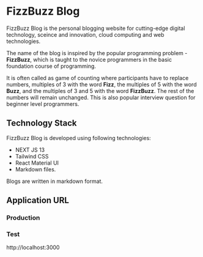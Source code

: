 # FizzBuzz Blog

FizzBuzz Blog is the personal blogging website for cutting-edge digital technology, sceince and innovation, cloud computing and web technologies.

The name of the blog is inspired by the popular programming problem - **FizzBuzz**, which is taught to the novice programmers in the basic foundation course of programming.

It is often called as game of counting where participants have to replace numbers, multiples of 3 with the word **Fizz**, the multiples of 5 with the word **Buzz**, and the multiples of 3 and 5 with the word **FizzBuzz**. The rest of the numbers will remain unchanged. This is also popular interview question for beginner level programmers.

## Technology Stack

FizzBuzz Blog is developed using following technologies:

-   NEXT JS 13
-   Tailwind CSS
-   React Material UI
-   Markdown files.

Blogs are written in markdown format.

## Application URL

### Production

### Test

http://localhost:3000
